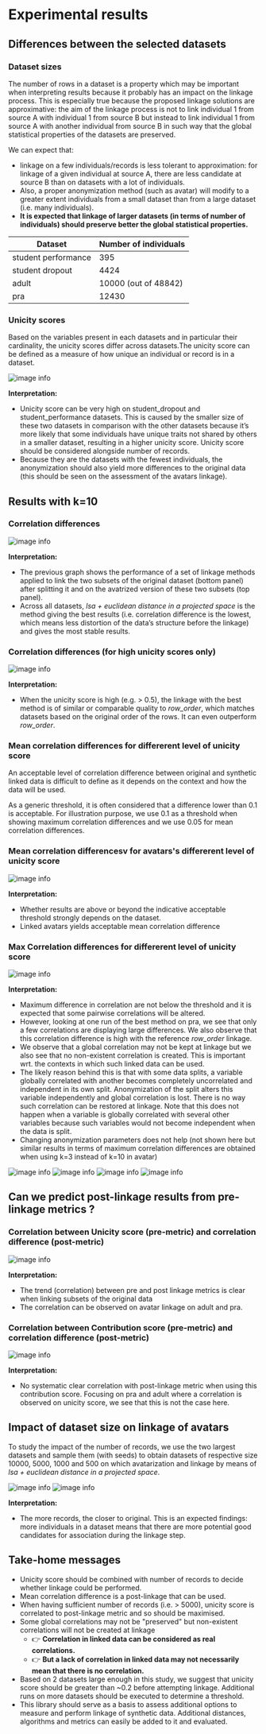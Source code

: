 # Experimental results

## Differences between the selected datasets

### Dataset sizes

The number of rows in a dataset is a property which may be important when
interpreting results because it probably has an impact on the linkage process.
This is especially true because the proposed linkage solutions are
approximative: the aim of the linkage process is not to link individual 1 from
source A with individual 1 from source B but instead to link individual 1 from
source A with another individual from source B in such way that the global
statistical properties of the datasets are preserved.

We can expect that:

- linkage on a few individuals/records is less tolerant to approximation: for
  linkage of a given individual at source A, there are less candidate at source
  B than on datasets with a lot of individuals.
- Also, a proper anonymization method (such as avatar) will modify to a greater
  extent individuals from a small dataset than from a large dataset (i.e. many
  individuals).
- **It is expected that linkage of larger datasets (in terms of number of
  individuals) should preserve better the global statistical properties.**

| Dataset    | Number of individuals |
| ---------- | --------------------- |
| student performance      | 395    |
| student dropout | 4424     |
| adult    | 10000 (out of 48842)    |
| pra    | 12430    |

### Unicity scores

Based on the variables present in each datasets and in particular their
cardinality, the unicity scores differ across datasets.The unicity score can be
defined as a measure of how unique an individual or record is in a dataset.

![image info](../img/unicity_scores_per_dataset.png)

**Interpretation:**

- Unicity score can be very high on student_dropout and student_performance
  datasets. This is caused by the smaller size of these two datasets in
  comparison with the other datasets because it’s more likely that some
  individuals have unique traits not shared by others in a smaller dataset,
  resulting in a higher unicity score. Unicity score should be considered
  alongside number of records.
- Because they are the datasets with the fewest individuals, the anonymization
  should also yield more differences to the original data (this should be seen
  on the assessment of the avatars linkage).


## Results with k=10

### Correlation differences
![image info](../img/correlation_differences_per_dataset.png)

**Interpretation:**

- The previous graph shows the performance of a set of linkage methods applied
  to link the two subsets of the original dataset (bottom panel) after splitting
  it and on the avatrized version of these two subsets (top panel).
- Across all datasets, *lsa + euclidean distance in a projected space* is the
  method giving the best results (i.e. correlation difference is the lowest,
  which means less distortion of the data’s structure before the linkage) and
  gives the most stable results.


### Correlation differences (for high unicity scores only)

![image info](../img/correlation_differences_per_dataset_high_unicity_scores.png)

**Interpretation:**
- When the unicity score is high (e.g. > 0.5), the linkage with the best method
  is of similar or comparable quality to *row_order*, which matches datasets
  based on the original order of the rows. It can even outperform *row_order*.


### Mean correlation differences for differerent level of unicity score

An acceptable level of correlation difference between original and synthetic
linked data is difficult to define as it depends on the context and how the data
will be used.

As a generic threshold, it is often considered that a difference lower than 0.1
is acceptable. For illustration purpose, we use 0.1 as a threshold when showing
maximum correlation differences and we use 0.05 for mean correlation
differences.

### Mean correlation differencesv for avatars's differerent level of unicity score

![image info](../img/corr_mean_vs_unicity_bins_avatars.png)

**Interpretation:**
- Whether results are above or beyond the indicative acceptable threshold
  strongly depends on the dataset.
- Linked avatars yields acceptable mean correlation difference

### Max Correlation differences for differerent level of unicity score

![image info](../img/corr_max_vs_unicity_bins_avatars.png)

**Interpretation:**

- Maximum difference in correlation are not below the threshold and it is
  expected that some pairwise correlations will be altered.
- However, looking at one run of the best method on pra, we see that only a few
  correlations are displaying large differences. We also observe that this
  correlation difference is high with the reference *row_order* linkage.
- We observe that a global correlation may not be kept at linkage but we also
  see that no non-existent correlation is created. This is important wrt. the
  contexts in which such linked data can be used.
- The likely reason behind this is that with some data splits, a variable
  globally correlated with another becomes completely uncorrelated and
  independent in its own split. Anonymization of the split alters this variable
  independently and global correlation is lost. There is no way such correlation
  can be restored at linkage. Note that this does not happen when a variable is
  globally correlated with several other variables because such variables would
  not become independent when the data is split.
- Changing anonymization parameters does not help (not shown here but similar
  results in terms of maximum correlation differences are obtained when using
  k=3 instead of k=10 in avatar)

![image info](../img/pra_linked_data__avatar__lsa__proj_eucl_all_source_correlations.png)
![image info](../img/pra_linked_data__avatar__lsa__row_order_correlations.png)
![image info](../img/pra_linked_data__avatar__lsa__gower_correlations.png)
![image info](../img/pra_linked_data__avatar__lsa__random_correlations.png)

## Can we predict post-linkage results from pre-linkage metrics ?

### Correlation between Unicity score (pre-metric) and correlation difference (post-metric)

![image info](../img/pre-post-unicity-corr_diff-bestmethod-only.png)

**Interpretation:**

- The trend (correlation) between pre and post linkage metrics is clear when
  linking subsets of the original data
- The correlation can be observed on avatar linkage on adult and pra.


### Correlation between Contribution score (pre-metric) and correlation difference (post-metric)

![image info](../img/pre-post-contribution-corr_diff-bestmethod-only.png)

**Interpretation:**
- No systematic clear correlation with post-linkage metric when using this
  contribution score. Focusing on pra and adult where a correlation is observed
  on unicity score, we see that this is not the case here.

## Impact of dataset size on linkage of avatars

To study the impact of the number of records, we use the two largest datasets
and sample them (with seeds) to obtain datasets of respective size 10000, 5000,
1000 and 500 on which avatarization and linkage by means of *lsa + euclidean
distance in a projected space*.

![image info](../img/number_of_records.png) ![image
info](../img/number_of_records_with_regression_lines.png)

**Interpretation:**
- The more records, the closer to original. This is an expected findings: more
  individuals in a dataset means that there are more potential good candidates
  for association during the linkage step.

## Take-home messages

- Unicity score should be combined with number of records to decide whether
  linkage could be performed.
- Mean correlation difference is a post-linkage that can be used.
- When having sufficient number of records (i.e. > 5000), unicity score is
  correlated to post-linkage metric and so should be maximised.
- Some global correlations may not be "preserved" but non-existent correlations
  will not be created at linkage
    - :point_right: **Correlation in linked data can be considered as real
      correlations.**
    - :point_right: **But a lack of correlation in linked data may not
      necessarily mean that there is no correlation.**
- Based on 2 datasets large enough in this study, we suggest that unicity score
  should be greater than ~0.2 before attempting linkage. Additional runs on more
  datasets should be executed to determine a threshold.
- This library should serve as a basis to assess additional options to measure
  and perform linkage of synthetic data. Additional distances, algorithms and
  metrics can easily be added to it and evaluated.
